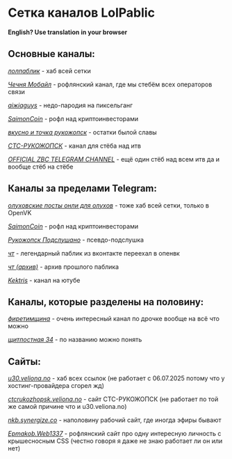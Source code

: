 # Сетка каналов LolPablic

**English? Use translation in your browser**

## Основные каналы:

*[лолпаблик](https://t.me/lolpablic)* - хаб всей сетки

*[Чечня Мобайл](https://t.me/chechnyamobile)* - рофлянский канал, где мы стебём всех операторов связи

*[aiжiaguys](https://t.me/aizhiaguys)* - недо-пародия на пиксельганг

*[SaimonCoin](https://t.me/saimoncoinr)* - рофл над криптоинвесторами

*[вкусно и точка рукожопск](https://t.me/nerimedia)* - остатки былой славы

*[СТС-РУКОЖОПСК](https://t.me/ctcrukozhopsk)* - канал для стёба над итв

*[OFFICIAL ZBC TELEGRAM CHANNEL](https://t.me/porno_meteo)* - ещё один стёб над всем итв да и вообще стёб на стёбе

## Каналы за пределами Telegram:

*[олуховские посты онли для олухов](https://ovk.to/lolpablic)* - тоже хаб всей сетки, только в OpenVK

*[SaimonCoin](https://ovk.to/saimoncoin)* - рофл над криптоинвесторами

*[Рукожопск Подслушано](https://ovk.to/rukozhopsk)* - псевдо-подслушка

*[чт](https://ovk.to/cht228)* - легендарный паблик из вконтакте переехал в опенвк

*[чт (архив)](https://vk.link/cht228)* - архив прошлого паблика

*[Kektris](https://youtube.com/@kektris)* - канал на ютубе

## Каналы, которые разделены на половину:

*[фиретимщина](https://t.me/firetime_yt)* - очень интересный канал по дрочке вообще на всё что можно

*[щитпостная 34](https://t.me/shitpostnaya_nomer_34)* - по названию можно понять

## Сайты:

*[u30.veliona.no](https://t.me/lolpablic/11982)* - хаб всех ссылок (не работает с 06.07.2025 потому что у хостинг-провайдера сгорел жд)

*[ctcrukozhopsk.veliona.no](https://t.me/lolpablic/11982)* - сайт СТС-РУКОЖОПСК (не работает по той же самой причине что и u30.veliona.no)

*[nkb.synergize.co](https://nkb.synergize.co)* - наполовину рабочий сайт, где иногда эфиры бывают

*[Epmakob.Web1337](https://epmakob.web1337.net)* - рофлянский сайт про одну интересную личность с крышесносным CSS (честно говоря я даже не знаю работает ли он или нет)


